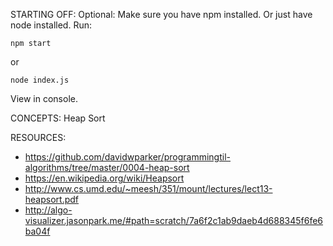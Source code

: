 STARTING OFF:
Optional: Make sure you have npm installed.
Or just have node installed.
Run:
```
npm start
```

or
```
node index.js
```

View in console.

CONCEPTS:
Heap Sort

RESOURCES:
* https://github.com/davidwparker/programmingtil-algorithms/tree/master/0004-heap-sort
* https://en.wikipedia.org/wiki/Heapsort
* http://www.cs.umd.edu/~meesh/351/mount/lectures/lect13-heapsort.pdf
* http://algo-visualizer.jasonpark.me/#path=scratch/7a6f2c1ab9daeb4d688345f6fe6ba04f

